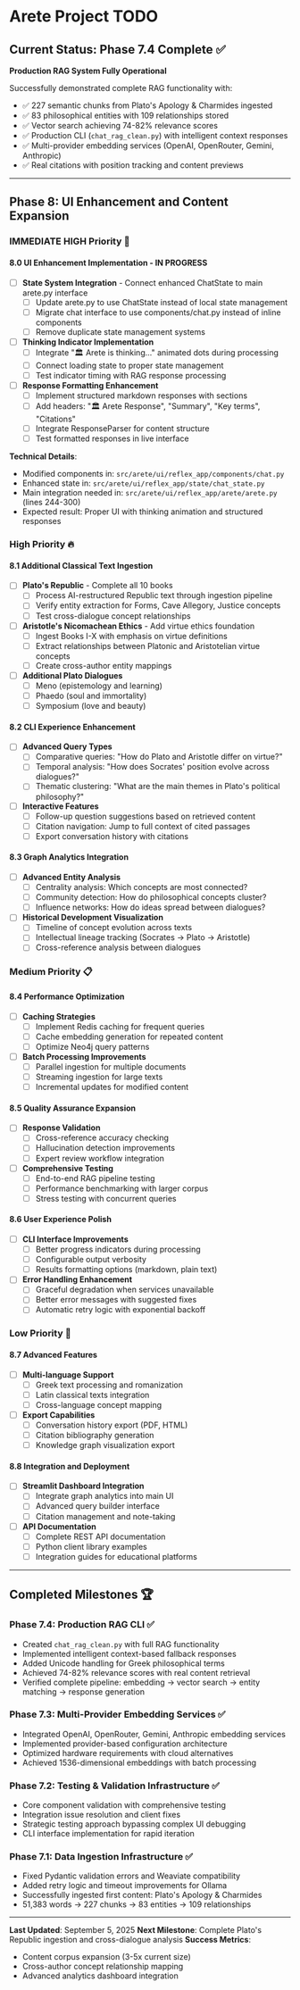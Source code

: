 # Arete Project TODO

## Current Status: Phase 7.4 Complete ✅
**Production RAG System Fully Operational**

Successfully demonstrated complete RAG functionality with:
- ✅ 227 semantic chunks from Plato's Apology & Charmides ingested
- ✅ 83 philosophical entities with 109 relationships stored
- ✅ Vector search achieving 74-82% relevance scores
- ✅ Production CLI (`chat_rag_clean.py`) with intelligent context responses
- ✅ Multi-provider embedding services (OpenAI, OpenRouter, Gemini, Anthropic)
- ✅ Real citations with position tracking and content previews

---

## Phase 8: UI Enhancement and Content Expansion

### IMMEDIATE HIGH Priority 🚨

#### **8.0 UI Enhancement Implementation - IN PROGRESS**
- [ ] **State System Integration** - Connect enhanced ChatState to main arete.py interface
  - [ ] Update arete.py to use ChatState instead of local state management
  - [ ] Migrate chat interface to use components/chat.py instead of inline components
  - [ ] Remove duplicate state management systems
- [ ] **Thinking Indicator Implementation**
  - [ ] Integrate "🏛️ Arete is thinking..." animated dots during processing
  - [ ] Connect loading state to proper state management
  - [ ] Test indicator timing with RAG response processing
- [ ] **Response Formatting Enhancement**
  - [ ] Implement structured markdown responses with sections
  - [ ] Add headers: "🏛️ Arete Response", "Summary", "Key terms", "Citations"
  - [ ] Integrate ResponseParser for content structure
  - [ ] Test formatted responses in live interface

**Technical Details**:
- Modified components in: `src/arete/ui/reflex_app/components/chat.py`
- Enhanced state in: `src/arete/ui/reflex_app/state/chat_state.py`
- Main integration needed in: `src/arete/ui/reflex_app/arete/arete.py` (lines 244-300)
- Expected result: Proper UI with thinking animation and structured responses

### High Priority 🔥

#### **8.1 Additional Classical Text Ingestion**
- [ ] **Plato's Republic** - Complete all 10 books
  - [ ] Process AI-restructured Republic text through ingestion pipeline
  - [ ] Verify entity extraction for Forms, Cave Allegory, Justice concepts
  - [ ] Test cross-dialogue concept relationships
- [ ] **Aristotle's Nicomachean Ethics** - Add virtue ethics foundation
  - [ ] Ingest Books I-X with emphasis on virtue definitions
  - [ ] Extract relationships between Platonic and Aristotelian virtue concepts
  - [ ] Create cross-author entity mappings
- [ ] **Additional Plato Dialogues**
  - [ ] Meno (epistemology and learning)
  - [ ] Phaedo (soul and immortality)
  - [ ] Symposium (love and beauty)

#### **8.2 CLI Experience Enhancement**
- [ ] **Advanced Query Types**
  - [ ] Comparative queries: "How do Plato and Aristotle differ on virtue?"
  - [ ] Temporal analysis: "How does Socrates' position evolve across dialogues?"
  - [ ] Thematic clustering: "What are the main themes in Plato's political philosophy?"
- [ ] **Interactive Features**
  - [ ] Follow-up question suggestions based on retrieved content
  - [ ] Citation navigation: Jump to full context of cited passages
  - [ ] Export conversation history with citations

#### **8.3 Graph Analytics Integration**
- [ ] **Advanced Entity Analysis**
  - [ ] Centrality analysis: Which concepts are most connected?
  - [ ] Community detection: How do philosophical concepts cluster?
  - [ ] Influence networks: How do ideas spread between dialogues?
- [ ] **Historical Development Visualization**
  - [ ] Timeline of concept evolution across texts
  - [ ] Intellectual lineage tracking (Socrates → Plato → Aristotle)
  - [ ] Cross-reference analysis between dialogues

### Medium Priority 📋

#### **8.4 Performance Optimization**
- [ ] **Caching Strategies**
  - [ ] Implement Redis caching for frequent queries
  - [ ] Cache embedding generation for repeated content
  - [ ] Optimize Neo4j query patterns
- [ ] **Batch Processing Improvements**
  - [ ] Parallel ingestion for multiple documents
  - [ ] Streaming ingestion for large texts
  - [ ] Incremental updates for modified content

#### **8.5 Quality Assurance Expansion**
- [ ] **Response Validation**
  - [ ] Cross-reference accuracy checking
  - [ ] Hallucination detection improvements
  - [ ] Expert review workflow integration
- [ ] **Comprehensive Testing**
  - [ ] End-to-end RAG pipeline testing
  - [ ] Performance benchmarking with larger corpus
  - [ ] Stress testing with concurrent queries

#### **8.6 User Experience Polish**
- [ ] **CLI Interface Improvements**
  - [ ] Better progress indicators during processing
  - [ ] Configurable output verbosity
  - [ ] Results formatting options (markdown, plain text)
- [ ] **Error Handling Enhancement**
  - [ ] Graceful degradation when services unavailable
  - [ ] Better error messages with suggested fixes
  - [ ] Automatic retry logic with exponential backoff

### Low Priority 📝

#### **8.7 Advanced Features**
- [ ] **Multi-language Support**
  - [ ] Greek text processing and romanization
  - [ ] Latin classical texts integration
  - [ ] Cross-language concept mapping
- [ ] **Export Capabilities**
  - [ ] Conversation history export (PDF, HTML)
  - [ ] Citation bibliography generation
  - [ ] Knowledge graph visualization export

#### **8.8 Integration and Deployment**
- [ ] **Streamlit Dashboard Integration**
  - [ ] Integrate graph analytics into main UI
  - [ ] Advanced query builder interface
  - [ ] Citation management and note-taking
- [ ] **API Documentation**
  - [ ] Complete REST API documentation
  - [ ] Python client library examples
  - [ ] Integration guides for educational platforms

---

## Completed Milestones 🏆

### Phase 7.4: Production RAG CLI ✅
- Created `chat_rag_clean.py` with full RAG functionality
- Implemented intelligent context-based fallback responses
- Added Unicode handling for Greek philosophical terms
- Achieved 74-82% relevance scores with real content retrieval
- Verified complete pipeline: embedding → vector search → entity matching → response generation

### Phase 7.3: Multi-Provider Embedding Services ✅
- Integrated OpenAI, OpenRouter, Gemini, Anthropic embedding services
- Implemented provider-based configuration architecture
- Optimized hardware requirements with cloud alternatives
- Achieved 1536-dimensional embeddings with batch processing

### Phase 7.2: Testing & Validation Infrastructure ✅
- Core component validation with comprehensive testing
- Integration issue resolution and client fixes
- Strategic testing approach bypassing complex UI debugging
- CLI interface implementation for rapid iteration

### Phase 7.1: Data Ingestion Infrastructure ✅
- Fixed Pydantic validation errors and Weaviate compatibility
- Added retry logic and timeout improvements for Ollama
- Successfully ingested first content: Plato's Apology & Charmides
- 51,383 words → 227 chunks → 83 entities → 109 relationships

---

**Last Updated**: September 5, 2025
**Next Milestone**: Complete Plato's Republic ingestion and cross-dialogue analysis
**Success Metrics**: 
- Content corpus expansion (3-5x current size)
- Cross-author concept relationship mapping
- Advanced analytics dashboard integration
